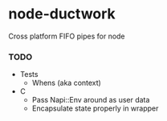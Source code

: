# node-ductwork
Cross platform FIFO pipes for node

### TODO
- Tests
  -  Whens (aka context)
- C
  - Pass Napi::Env around as user data
  - Encapsulate state properly in wrapper
